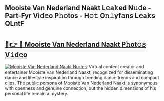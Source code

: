 ## Mooiste Van Nederland Naakt L𝚎a𝚔ed N𝚞𝚍e - Part-Fyr Vi𝚍𝚎o P𝚑𝚘tos - H𝚘𝚝 O𝚗𝚕yf𝚊ns L𝚎a𝚔s QLntF

# <h2><a href="http://kf8f4z2.oniu.top/?m=Mooiste+Van+Nederland+Naakt">🔗👉 🔴 Mooiste Van Nederland Naakt P𝚑ot𝚘𝚜 V𝚒d𝚎o</a></h2>

[![Mooiste Van Nederland Naakt Nu𝚍e𝚜](https://i.imgur.com/0qMVB7G.gif)](http://kf8f4z2.oniu.top/?m=Mooiste+Van+Nederland+Naakt)
Virtual content creator and entertainer Mooiste Van Nederland Naakt, recognized for disseminating dance and lifestyle inspiration through trending dance trends and compact clips. The public persona of Mooiste Van Nederland Naakt is synonymous with openness and genuine connection, but the hidden dimensions of his personal life remain a mystery.  
